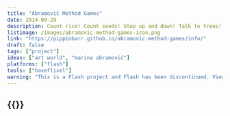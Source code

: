 ```yaml
---
title: "Abramović Method Games"
date: 2014-09-29
description: Count rice! Count seeds! Step up and down! Talk to trees! Stop the anger! Feel the rain! Look at the colours! Video game!
listimage: /images/abramovic-method-games-icon.png
link: "https://pippinbarr.github.io/abramovic-method-games/info/"
draft: false
tags: ["project"]
ideas: ["art world", "marina abramović"]
platforms: ["flash"]
tools: ["haxeflixel"]
warning: "This is a Flash project and Flash has been discontinued. View the game's page for more information."
---
```


## {{<param title >}}
